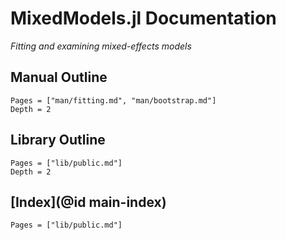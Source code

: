 # MixedModels.jl Documentation

*Fitting and examining mixed-effects models*

## Manual Outline

```@contents
Pages = ["man/fitting.md", "man/bootstrap.md"]
Depth = 2
```

## Library Outline

```@contents
Pages = ["lib/public.md"]
Depth = 2
```

## [Index](@id main-index)

```@index
Pages = ["lib/public.md"]
```
